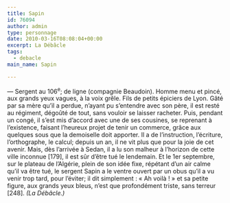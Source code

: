 ```yaml
---
title: Sapin
id: 76094
author: admin
type: personnage
date: 2010-03-16T08:08:04+00:00
excerpt: La Débâcle
tags:
  - debacle
main_name: Sapin

---
```

— Sergent au 106<sup>e</sup>; de ligne (compagnie Beaudoin). Homme menu et pincé, aux grands yeux vagues, à la voix grêle. Fils de petits épiciers de Lyon. Gâté par sa mère qu&rsquo;il a perdue, n&rsquo;ayant pu s&rsquo;entendre avec son père, il est resté au régiment, dégoûté de tout, sans vouloir se laisser racheter. Puis, pendant un congé, il s&rsquo;est mis d&rsquo;accord avec une de ses cousines, se reprenant à l&rsquo;existence, faisant l&rsquo;heureux projet de tenir un commerce, grâce aux quelques sous que la demoiselle doit apporter. Il a de l&rsquo;instruction, l&rsquo;écriture, l&rsquo;orthographe, le calcul; depuis un an, il ne vit plus que pour la joie de cet avenir. Mais, dès l&rsquo;arrivée à Sedan, il a lu son malheur à l&rsquo;horizon de cette ville inconnue [179], il est sûr d&rsquo;être tué le lendemain. Et le 1er septembre, sur le plateau de l&rsquo;Algérie, plein de son idée fixe, répétant d&rsquo;un air calme qu&rsquo;il va être tué, le sergent Sapin a le ventre ouvert par un obus qu&rsquo;il a vu venir trop tard, pour l&rsquo;éviter; il dit simplement : « Ah voilà ! » et sa petite figure, aux grands yeux bleus, n&rsquo;est que profondément triste, sans terreur [248]. _(La Débâcle.)_